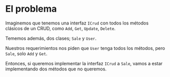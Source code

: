 # El problema

Imaginemos que tenemos una interfaz `ICrud` con todos los métodos clásicos de un CRUD, como `Add`, `Get`, `Update`, `Delete`. 

Tememos además, dos clases; `Sale` y `User`.

Nuestros requerimientos nos piden que `User` tenga todos los métodos, pero `Sale`, solo `Add` y `Get`.

Entonces, si queremos implementar la interfaz `ICrud` a `Sale`, vamos a estar implementando dos métodos que no queremos.